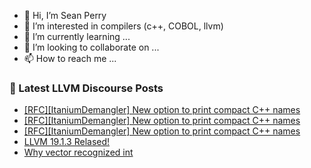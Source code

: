- 👋 Hi, I’m Sean Perry
- 👀 I’m interested in compilers (c++, COBOL, llvm)
- 🌱 I’m currently learning ...
- 💞️ I’m looking to collaborate on ...
- 📫 How to reach me ...

<!---
s66perry/s66perry is a ✨ special ✨ repository because its `README.md` (this file) appears on your GitHub profile.
You can click the Preview link to take a look at your changes.
--->
### 📕 Latest LLVM Discourse Posts

<!-- DISCOURSE-LLVM:START -->
- [[RFC][ItaniumDemangler] New option to print compact C++ names](https://discourse.llvm.org/t/rfc-itaniumdemangler-new-option-to-print-compact-c-names/82819#post_11)
- [[RFC][ItaniumDemangler] New option to print compact C++ names](https://discourse.llvm.org/t/rfc-itaniumdemangler-new-option-to-print-compact-c-names/82819#post_10)
- [[RFC][ItaniumDemangler] New option to print compact C++ names](https://discourse.llvm.org/t/rfc-itaniumdemangler-new-option-to-print-compact-c-names/82819#post_9)
- [LLVM 19.1.3 Relased!](https://discourse.llvm.org/t/llvm-19-1-3-relased/82829#post_1)
- [Why vector recognized int](https://discourse.llvm.org/t/why-vector-recognized-int/82826#post_3)
<!-- DISCOURSE-LLVM:END -->

